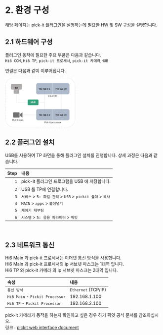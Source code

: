 ﻿# 2. 환경 구성

해당 페이지는 pick-it 플러그인을 실행하는데 필요한 HW 및 SW 구성을 설명합니다.

## 2.1 하드웨어 구성

플러그인 동작에 필요한 주요 부품은 다음과 같습니다.  
`Hi6 COM`, `Hi6 TP`, `pick-it 프로세서`, `pick-it 카메라`,`HUB`  

연결은 다음과 같이 이루어집니다.

<img src="../_assets/04_hardware_net.png" width="45%">


<br>


## 2.2 플러그인 설치

USB를 사용하여 TP 화면을 통해 플러그인 설치를 진행합니다.
상세 과정은 다음과 같습니다.

|Step|내용|
|---: |:---|
| `1` | pick-it 플러그인 프로그램을 USB 에 저장합니다.  |
| `2` | USB 를 TP에 연결합니다. |
| `3` | `서비스` > `5: 파일 관리` > `USB` > `pickit 폴더` > `복사` |
| `4` | `MAIN` > `apps` > `붙여넣기` |
| `5` | `제어기 재부팅` |
| `6` | `시스템` > `5: 응용 파라미터` > `픽잇` |


<br>


## 2.3 네트워크 통신

Hi6 Main 과 pick-it 프로세서는 이더넷 통신 방식을 사용합니다.  
Hi6 Main 과 pick-it 프로세서의 ip 서브넷 마스크는 1대역 입니다.   
Hi6 TP 와 pick-it 카메라 의 ip 서브넷 마스크는 2대역 입니다.  

|속성|내용|
|:----|:----|
|`통신 방식`| `Ethernet` (TCP/IP) |
|`Hi6 Main` - `Pickit Processor`| 192.168.1.100 |
|`Hi6 TP` - `Pickit Processor`| 192.168.2.100 |

pick-it 카메라가 동작을 하는지 확인하고 싶은 경우 하기 픽잇 공식 문서를 참조하십시오.  
링크 : [pickit web interface document](https://docs.pickit3d.com/en/latest/documentation/web-interface/index.html)